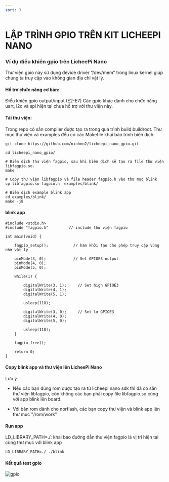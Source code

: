 ```yaml
---
sort: 3
---
```

# LẬP TRÌNH GPIO TRÊN KIT LICHEEPI NANO

### Ví dụ điều khiển gpio trên LicheePi Nano
Thư viện gpio này sử dụng device driver “/dev/mem” trong linux kernel giúp chúng ta truy cập vào không gian địa chỉ vật lý.

#### Hổ trợ chức năng cơ bản:
Điều khiển gpio output/input (E2-E7)
Các gpio khác dành cho chức năng uart, i2c và spi hiện tại chưa hổ trợ với thư viện này.

#### Tải thư viện:
Trong repo có sẳn compiler được tạo ra trong quá trình build buildroot. Thư mục thư viện và examples đều có các Makefile khai báo trình biên dịch.

```shell
git clone https://github.com/ninhnn2/licheepi_nano_gpio.git

cd licheepi_nano_gpio/

# Biên dịch thư viện fagpio, sau khi biên dịch sẽ tạo ra file thư viện libfagpio.so.
make

# Copy thư viện libfagpio và file header fagpio.h vào thư mục blink
cp libfagpio.so fagpio.h  examples/blink/

# Biên dịch example blink app
cd examples/blink/
make -j8
```

#### blink app
```shell
#include <stdio.h>
#include "fagpio.h"         // include thư viện fagpio

int main(void) {

	fagpio_setup();           // hàm khởi tạo cho phép truy cập vùng nhớ vật lý

	pinMode(3, 0);            // Set GPIOE3 output
	pinMode(4, 0);            
	pinMode(5, 0);            

	while(1) {

		digitalWrite(3, 1);     // Set high GPIOE3
		digitalWrite(4, 1);
		digitalWrite(5, 1);

		usleep(118);

		digitalWrite(3, 0);     // Set lơ GPIOE3
		digitalWrite(4, 0);
		digitalWrite(5, 0);

		usleep(118);
	}

	fagpio_free();

	return 0;
}
```

#### Copy blink app và thư viện lên LicheePi Nano
Lưu ý

- Nếu các bạn dùng rom được tạo ra từ licheepi nano sdk thì đã có sẳn thư viện libfagpio, còn không các bạn phải copy file libfagpio.so cùng với app blink lên board.

- Với bản rom dành cho norflash, các bạn copy thư viện và blink app lên thư mục "/rom/work"

#### Run app
LD_LIBRARY_PATH=./: khai báo đường dẫn thư viện fagpio là vị trí hiện tại cùng thư mục với blink app

```shell
LD_LIBRARY_PATH=./ ./blink
```

#### Kết quả test gpio

![gpio](https://user-images.githubusercontent.com/41134638/131280433-b473e640-51d3-4ea8-a563-22d0e42955bf.png)


